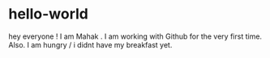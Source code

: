 # hello-world
hey everyone ! I am Mahak . I am working with Github for the very first time.
Also. I am hungry / i didnt have my breakfast yet.
